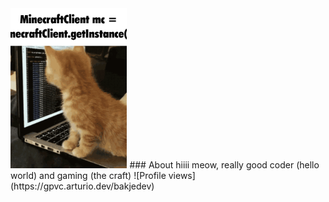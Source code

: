 <img src="cathackingspeed.gif" height="256">
### About
hiiii meow, really good coder (hello world) and gaming (the craft)
![Profile views](https://gpvc.arturio.dev/bakjedev)  
